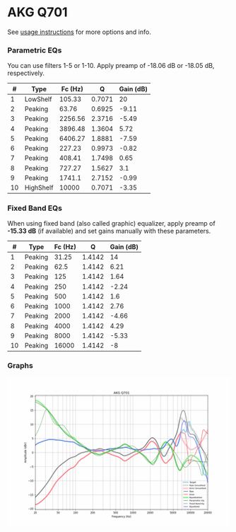 # AKG Q701
See [usage instructions](https://github.com/jaakkopasanen/AutoEq#usage) for more options and info.

### Parametric EQs
You can use filters 1-5 or 1-10. Apply preamp of -18.06 dB or -18.05 dB, respectively.

|   # | Type      |   Fc (Hz) |      Q |   Gain (dB) |
|-----|-----------|-----------|--------|-------------|
|   1 | LowShelf  |    105.33 | 0.7071 |       20    |
|   2 | Peaking   |     63.76 | 0.6925 |       -9.11 |
|   3 | Peaking   |   2256.56 | 2.3716 |       -5.49 |
|   4 | Peaking   |   3896.48 | 1.3604 |        5.72 |
|   5 | Peaking   |   6406.27 | 1.8881 |       -7.59 |
|   6 | Peaking   |    227.23 | 0.9973 |       -0.82 |
|   7 | Peaking   |    408.41 | 1.7498 |        0.65 |
|   8 | Peaking   |    727.27 | 1.5627 |        3.1  |
|   9 | Peaking   |   1741.1  | 2.7152 |       -0.99 |
|  10 | HighShelf |  10000    | 0.7071 |       -3.35 |

### Fixed Band EQs
When using fixed band (also called graphic) equalizer, apply preamp of **-15.33 dB** (if available) and set gains manually with these parameters.

|   # | Type    |   Fc (Hz) |      Q |   Gain (dB) |
|-----|---------|-----------|--------|-------------|
|   1 | Peaking |     31.25 | 1.4142 |       14    |
|   2 | Peaking |     62.5  | 1.4142 |        6.21 |
|   3 | Peaking |    125    | 1.4142 |        1.64 |
|   4 | Peaking |    250    | 1.4142 |       -2.24 |
|   5 | Peaking |    500    | 1.4142 |        1.6  |
|   6 | Peaking |   1000    | 1.4142 |        2.76 |
|   7 | Peaking |   2000    | 1.4142 |       -4.66 |
|   8 | Peaking |   4000    | 1.4142 |        4.29 |
|   9 | Peaking |   8000    | 1.4142 |       -5.33 |
|  10 | Peaking |  16000    | 1.4142 |       -8    |

### Graphs
![](./AKG%20Q701.png)
